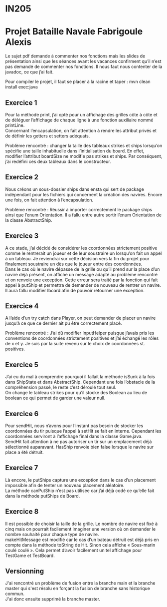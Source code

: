 # IN205

Projet Bataille Navale Fabrigoule Alexis
==

Le sujet pdf demande à commenter nos fonctions mais les slides de présentation ainsi que les séances avant les vacances confirment qu’il n’est pas demandé de commenter nos fonctions. Il nous faut nous contenter de la javadoc, ce que j’ai fait.

Pour compiler le projet, il faut se placer à la racine et taper :
mvn clean install exec:java

Exercice 1
-
Pour la méthode print, j’ai opté pour un affichage des grilles côte à côte et de déléguer l’affichage de chaque ligne à une fonction auxiliaire nommé printLine.\
Concernant l’encapsulation, on fait attention à rendre les attribut privés et de définir les getters et setters adéquats.

Problème rencontré : changer la taille des tableaux strikes et ships lorsqu’on spécifie une taille inhabituelle dans l’initialisation du board. En effet, modifier l’attribut boardSize ne modifie pas strikes et ships. Par conséquent, j’ai redéfini ces deux tableaux dans le constructeur.

Exercice 2
-
Nous créons un sous-dossier ships dans ensta qui sert de package indépendant pour les fichiers qui concernent la création des navires. Encore une fois, on fait attention à l’encapsulation.

Problème rencontré : Réussir à importer correctement le package ships ainsi que l’enum Orientation. Il a fallu entre autre sortir l’enum Orientation de la classe AbstractShip.

Exercice 3
-
A ce stade, j’ai décidé de considérer les coordonnées strictement positive comme le rentrerait un joueur et de leur soustraire un lorsqu’on fait un appel à un tableau. Je reviendrai sur cette décision vers la fin du projet pour finalement soustraire un dès que le joueur entre des coordonnées.\
Dans le cas où le navire dépasse de la grille ou qu’il prend sur la place d’un navire déjà présent, on affiche un message adapté au problème rencontré et on renvoie une exception. Cette erreur sera traité par la fonction qui fait appel à putShip et permettra de demander de nouveau de rentrer un navire.\
Il aura fallu modifier Iboard afin de pouvoir retourner une exception.

Exercice 4
-
A l’aide d’un try catch dans Player, on peut demander de placer un navire jusqu’à ce que ce dernier ait pu être correctement placé.

Problème rencontré : J’ai dû modifier InputHelper puisque j’avais pris les conventions de coordonnées strictement positives et j’ai échangé les rôles de x et y. Je suis par la suite revenu sur le choix de coordonnées st. positives.

Exercice 5
-
J’ai eu du mal à comprendre pourquoi il fallait la méthode isSunk à la fois dans ShipState et dans AbstractShip. Cependant une fois l’obstacle de la compréhension passé, le reste c’est déroulé tout seul.\
On change le tableau strikes pour qu’il stocke des Boolean au lieu de boolean ce qui permet de garder une valeur null.

Exercice 6
-
Pour sendHit, nous n’avons pour l’instant pas besoin de stocker les coordonnées du tir puisque l’appel à setHit se fait en interne. Cependant les coordonnées serviront à l’affichage final dans la classe Game.java.\
SendHit fait attention à ne pas autoriser un tir sur un emplacement déjà sélectionné auparavant.
HasShip renvoie bien false lorsque le navire sur place a été détruit.

Exercice 7
-
Là encore, le putShips capture une exception dans le cas d’un placement impossible afin de tenter un nouveau placement aléatoire.\
La méthode canPutShip n’est pas utilisée car j’ai déjà codé ce qu’elle fait dans la méthode putShips de Board.

Exercice 8
-
Il est possible de choisir la taille de la grille. Le nombre de navire est fixé à cinq mais on pourrait facilement imaginer une version où on demander le nombre souhaité pour chaque type de navire.\
makeHitMessage est modifié car le cas d’un bateau détruit est déjà pris en compte dans la méthode toString de Hit. Sinon cela affiche « Sous-marin coulé coulé ». Cela permet d’avoir facilement un tel affichage pour TestGame et TestBoard.

Versionning
-
J'ai rencontré un problème de fusion entre la branche main et la branche master qui s'est résolu en forçant la fusion de branche sans historique commun.\
J'ai donc ensuite supprimé la branche master.
